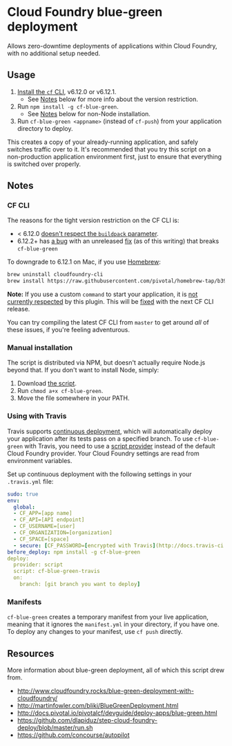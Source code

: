 # Cloud Foundry blue-green deployment

Allows zero-downtime deployments of applications within Cloud Foundry, with no additional setup needed.

## Usage

1. [Install the `cf` CLI](https://github.com/cloudfoundry/cli/releases), v6.12.0 or v6.12.1.
    * See [Notes](#cf-cli) below for more info about the version restriction.
1. Run `npm install -g cf-blue-green`.
    * See [Notes](#manual-installation) below for non-Node installation.
1. Run `cf-blue-green <appname>` (instead of `cf-push`) from your application directory to deploy.

This creates a copy of your already-running application, and safely switches traffic over to it. It's recommended that you try this script on a non-production application environment first, just to ensure that everything is switched over properly.

## Notes

### CF CLI

The reasons for the tight version restriction on the CF CLI is:

* < 6.12.0 [doesn't respect the `buildpack` parameter](https://www.pivotaltracker.com/n/projects/892938/stories/96041780).
* 6.12.2+ has [a bug](https://www.pivotaltracker.com/n/projects/892938/stories/101367528) with an unreleased [fix](https://github.com/cloudfoundry/cli/commit/43154bedb0ff54d69097a7a225abf6c6948cf3ce) (as of this writing) that breaks `cf-blue-green`

To downgrade to 6.12.1 on Mac, if you use [Homebrew](http://brew.sh/):

```bash
brew uninstall cloudfoundry-cli
brew install https://raw.githubusercontent.com/pivotal/homebrew-tap/b39786b30125187bfa37a71eebef88222aa2c435/cloudfoundry-cli.rb
```

**Note:** If you use a custom `command` to start your application, it is [not currently respected](https://www.pivotaltracker.com/n/projects/892938/stories/102135048) by this plugin. This will be [fixed](https://github.com/cloudfoundry/cli/commit/c3f8628522081da62291e382067a33285ef4695f) with the next CF CLI release.

You can try compiling the latest CF CLI from `master` to get around _all_ of these issues, if you're feeling adventurous.

### Manual installation

The script is distributed via NPM, but doesn't actually require Node.js beyond that. If you don't want to install Node, simply:

1. Download [the script](bin/cf-blue-green).
1. Run `chmod a+x cf-blue-green`.
1. Move the file somewhere in your PATH.

### Using with Travis

Travis supports [continuous deployment](http://docs.travis-ci.com/user/deployment/), which will automatically deploy your application after its tests pass on a specified branch. To use `cf-blue-green` with Travis, you need to use a [script provider](http://docs.travis-ci.com/user/deployment/script/) instead of the default Cloud Foundry provider. Your Cloud Foundry settings are read from environment variables.

Set up continuous deployment with the following settings in your `.travis.yml` file:

```yml
sudo: true
env:
  global:
  - CF_APP=[app name]
  - CF_API=[API endpoint]
  - CF_USERNAME=[user]
  - CF_ORGANIZATION=[organization]
  - CF_SPACE=[space]
  - secure: [CF_PASSWORD=[encrypted with Travis](http://docs.travis-ci.com/user/environment-variables/#Encrypted-Variables)]
before_deploy: npm install -g cf-blue-green
deploy:
  provider: script
  script: cf-blue-green-travis
  on:
    branch: [git branch you want to deploy]
```

### Manifests

`cf-blue-green` creates a temporary manifest from your live application, meaning that it ignores the `manifest.yml` in your directory, if you have one. To deploy any changes to your manifest, use `cf push` directly.

## Resources

More information about blue-green deployment, all of which this script drew from.

* http://www.cloudfoundry.rocks/blue-green-deployment-with-cloudfoundry/
* http://martinfowler.com/bliki/BlueGreenDeployment.html
* http://docs.pivotal.io/pivotalcf/devguide/deploy-apps/blue-green.html
* https://github.com/dlapiduz/step-cloud-foundry-deploy/blob/master/run.sh
* https://github.com/concourse/autopilot
